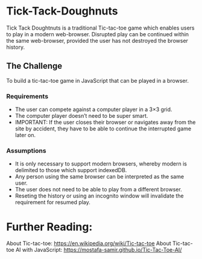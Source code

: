# Tick-Tack-Doughnuts
Tick Tack Doughtnuts is a traditional Tic-tac-toe game which enables users to play in a modern web-browser.  Disrupted play can be continued within the same web-browser, provided the user has not destroyed the browser history.

## The Challenge
To build a tic-tac-toe game in JavaScript that can be played in a browser.

### Requirements
* The user can compete against a computer player in a 3×3 grid. 
* The computer player doesn’t need to be super smart.
* IMPORTANT: If the user closes their browser or navigates away from the site by accident, they have to be able to continue the interrupted game later on.

### Assumptions
* It is only necessary to support modern browsers, whereby modern is delimited to those which support indexedDB.
* Any person using the same browser can be interpreted as the same user.
* The user does not need to be able to play from a different browser.
* Reseting the history or using an incognito window will invalidate the requirement for resumed play.


# Further Reading:
About Tic-tac-toe: https://en.wikipedia.org/wiki/Tic-tac-toe
About Tic-tac-toe AI with JavaScript: https://mostafa-samir.github.io/Tic-Tac-Toe-AI/
